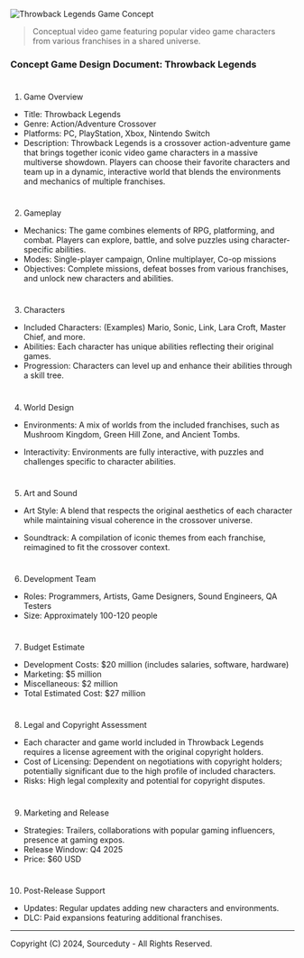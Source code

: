 ![Throwback Legends Game Concept](https://github.com/sourceduty/Throwback_Legends/assets/123030236/5f5ee714-76a1-4726-ab4c-716faa793f79)

> Conceptual video game featuring popular video game characters from various franchises in a shared universe.

### Concept Game Design Document: Throwback Legends

#
1. Game Overview

- Title: Throwback Legends
- Genre: Action/Adventure Crossover
- Platforms: PC, PlayStation, Xbox, Nintendo Switch
- Description: Throwback Legends is a crossover action-adventure game that brings together iconic video game characters in a massive multiverse showdown. Players can choose their favorite characters and team up in a dynamic, interactive world that blends the environments and mechanics of multiple franchises.

#
2. Gameplay

- Mechanics: The game combines elements of RPG, platforming, and combat. Players can explore, battle, and solve puzzles using character-specific abilities.
- Modes: Single-player campaign, Online multiplayer, Co-op missions
- Objectives: Complete missions, defeat bosses from various franchises, and unlock new characters and abilities.

#
3. Characters

- Included Characters: (Examples) Mario, Sonic, Link, Lara Croft, Master Chief, and more.
- Abilities: Each character has unique abilities reflecting their original games.
- Progression: Characters can level up and enhance their abilities through a skill tree.

#
4. World Design

- Environments: A mix of worlds from the included franchises, such as Mushroom Kingdom, Green Hill Zone, and Ancient Tombs.

- Interactivity: Environments are fully interactive, with puzzles and challenges specific to character abilities.

#
5. Art and Sound

- Art Style: A blend that respects the original aesthetics of each character while maintaining visual coherence in the crossover universe.

- Soundtrack: A compilation of iconic themes from each franchise, reimagined to fit the crossover context.

#
6. Development Team

- Roles: Programmers, Artists, Game Designers, Sound Engineers, QA Testers
- Size: Approximately 100-120 people

#
7. Budget Estimate

- Development Costs: $20 million (includes salaries, software, hardware)
- Marketing: $5 million
- Miscellaneous: $2 million
- Total Estimated Cost: $27 million

#
8. Legal and Copyright Assessment

- Each character and game world included in Throwback Legends requires a license agreement with the original copyright holders.
- Cost of Licensing: Dependent on negotiations with copyright holders; potentially significant due to the high profile of included characters.
- Risks: High legal complexity and potential for copyright disputes.

#
9. Marketing and Release

- Strategies: Trailers, collaborations with popular gaming influencers, presence at gaming expos.
- Release Window: Q4 2025
- Price: $60 USD

#
10. Post-Release Support

- Updates: Regular updates adding new characters and environments.
- DLC: Paid expansions featuring additional franchises.

***
Copyright (C) 2024, Sourceduty - All Rights Reserved.
